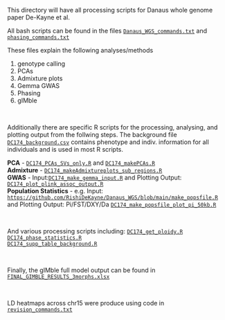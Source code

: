 This directory will have all processing scripts for Danaus whole genome paper De-Kayne et al.

All bash scripts can be found in the files [`Danaus_WGS_commands.txt`](https://github.com/RishiDeKayne/Danaus_WGS/blob/main/Danaus_WGS_commands.txt) and [`phasing_commands.txt`](https://github.com/RishiDeKayne/Danaus_WGS/blob/main/phasing/phasing_commands.txt)

These files explain the following analyses/methods
1. genotype calling
2. PCAs
3. Admixture plots
4. Gemma GWAS
5. Phasing
6. gIMble

<br />  


Additionally there are specific R scripts for the processing, analysing, and plotting output from the follwing steps.
The background file [`DC174_background.csv`](https://github.com/RishiDeKayne/Danaus_WGS/blob/main/DC174_background.csv) contains phenotype and indiv. information for all individuals and is used in most R scripts.

**PCA** - [`DC174_PCAs_SVs_only.R`](https://github.com/RishiDeKayne/Danaus_WGS/blob/main/DC174_PCAs_SVs_only.R) and [`DC174_makePCAs.R`](https://github.com/RishiDeKayne/Danaus_WGS/blob/main/DC174_makePCAs.R)  
**Admixture** - [`DC174_makeAdmixtureplots_sub_regions.R`](https://github.com/RishiDeKayne/Danaus_WGS/blob/main/DC174_makeAdmixtureplots_sub_regions.R)  
**GWAS** - Input:[`DC174_make_gemma_input.R`](https://github.com/RishiDeKayne/Danaus_WGS/blob/main/DC174_make_gemma_input.R) and Plotting Output: [`DC174_plot_plink_assoc_output.R`](https://github.com/RishiDeKayne/Danaus_WGS/blob/main/DC174_plot_plink_assoc_output.R)  
**Population Statistics** - e.g. Input: [`https://github.com/RishiDeKayne/Danaus_WGS/blob/main/make_popsfile.R`](https://github.com/RishiDeKayne/Danaus_WGS/blob/main/make_popsfile.R) and Plotting Output: Pi/FST/DXY/Da [`DC174_make_popsfile_plot_pi_50kb.R`](https://github.com/RishiDeKayne/Danaus_WGS/blob/main/DC174_make_popsfile_plot_pi_50kb.R)  

<br />  


And various processing scripts including:
[`DC174_get_ploidy.R`](https://github.com/RishiDeKayne/Danaus_WGS/blob/main/DC174_get_ploidy.R)  
[`DC174_phase_statistics.R`](https://github.com/RishiDeKayne/Danaus_WGS/blob/main/DC174_phase_statistics.R)  
[`DC174_supp_table_background.R`](https://github.com/RishiDeKayne/Danaus_WGS/blob/main/DC174_supp_table_background.R)  

<br />  

Finally, the gIMble full model output can be found in [`FINAL_GIMBLE_RESULTS_3morphs.xlsx`](https://github.com/RishiDeKayne/Danaus_WGS/blob/main/FINAL_GIMBLE_RESULTS_3morphs.xlsx)

<br />  

LD heatmaps across chr15 were produce using code in [`revision_commands.txt`](https://github.com/RishiDeKayne/Danaus_WGS/blob/main/revision_commands.txt)
